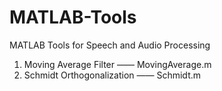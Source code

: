 # MATLAB-Tools
MATLAB Tools for Speech and Audio Processing

1. Moving Average Filter —— MovingAverage.m
2. Schmidt Orthogonalization —— Schmidt.m
